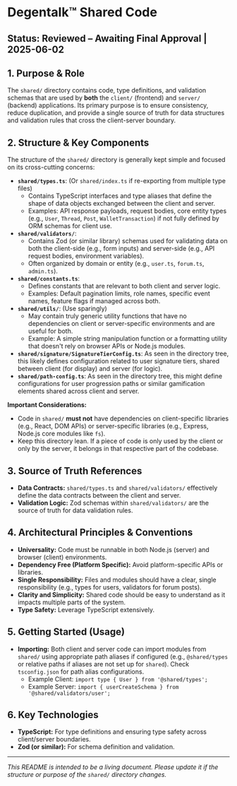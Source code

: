 # Degentalk™ Shared Code

## Status: Reviewed – Awaiting Final Approval | 2025-06-02

## 1. Purpose & Role

The `shared/` directory contains code, type definitions, and validation schemas that are used by **both** the `client/` (frontend) and `server/` (backend) applications. Its primary purpose is to ensure consistency, reduce duplication, and provide a single source of truth for data structures and validation rules that cross the client-server boundary.

## 2. Structure & Key Components

The structure of the `shared/` directory is generally kept simple and focused on its cross-cutting concerns:

- **`shared/types.ts`**: (Or `shared/index.ts` if re-exporting from multiple type files)
  - Contains TypeScript interfaces and type aliases that define the shape of data objects exchanged between the client and server.
  - Examples: API response payloads, request bodies, core entity types (e.g., `User`, `Thread`, `Post`, `WalletTransaction`) if not fully defined by ORM schemas for client use.
- **`shared/validators/`**:
  - Contains Zod (or similar library) schemas used for validating data on both the client-side (e.g., form inputs) and server-side (e.g., API request bodies, environment variables).
  - Often organized by domain or entity (e.g., `user.ts`, `forum.ts`, `admin.ts`).
- **`shared/constants.ts`**:
  - Defines constants that are relevant to both client and server logic.
  - Examples: Default pagination limits, role names, specific event names, feature flags if managed across both.
- **`shared/utils/`**: (Use sparingly)
  - May contain truly generic utility functions that have no dependencies on client or server-specific environments and are useful for both.
  - Example: A simple string manipulation function or a formatting utility that doesn't rely on browser APIs or Node.js modules.
- **`shared/signature/SignatureTierConfig.ts`**: As seen in the directory tree, this likely defines configuration related to user signature tiers, shared between client (for display) and server (for logic).
- **`shared/path-config.ts`**: As seen in the directory tree, this might define configurations for user progression paths or similar gamification elements shared across client and server.

**Important Considerations:**

- Code in `shared/` **must not** have dependencies on client-specific libraries (e.g., React, DOM APIs) or server-specific libraries (e.g., Express, Node.js core modules like `fs`).
- Keep this directory lean. If a piece of code is only used by the client or only by the server, it belongs in that respective part of the codebase.

## 3. Source of Truth References

- **Data Contracts:** `shared/types.ts` and `shared/validators/` effectively define the data contracts between the client and server.
- **Validation Logic:** Zod schemas within `shared/validators/` are the source of truth for data validation rules.

## 4. Architectural Principles & Conventions

- **Universality:** Code must be runnable in both Node.js (server) and browser (client) environments.
- **Dependency Free (Platform Specific):** Avoid platform-specific APIs or libraries.
- **Single Responsibility:** Files and modules should have a clear, single responsibility (e.g., types for users, validators for forum posts).
- **Clarity and Simplicity:** Shared code should be easy to understand as it impacts multiple parts of the system.
- **Type Safety:** Leverage TypeScript extensively.

## 5. Getting Started (Usage)

- **Importing:** Both client and server code can import modules from `shared/` using appropriate path aliases if configured (e.g., `@shared/types` or relative paths if aliases are not set up for `shared`). Check `tsconfig.json` for path alias configurations.
  - Example Client: `import type { User } from '@shared/types';`
  - Example Server: `import { userCreateSchema } from '@shared/validators/user';`

## 6. Key Technologies

- **TypeScript:** For type definitions and ensuring type safety across client/server boundaries.
- **Zod (or similar):** For schema definition and validation.

---

_This README is intended to be a living document. Please update it if the structure or purpose of the `shared/` directory changes._
